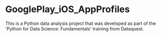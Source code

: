 # GooglePlay_iOS_AppProfiles
This is a Python data analysis project that was developed as part of the 'Python for Data Science: Fundamentals' training from Dataquest.

